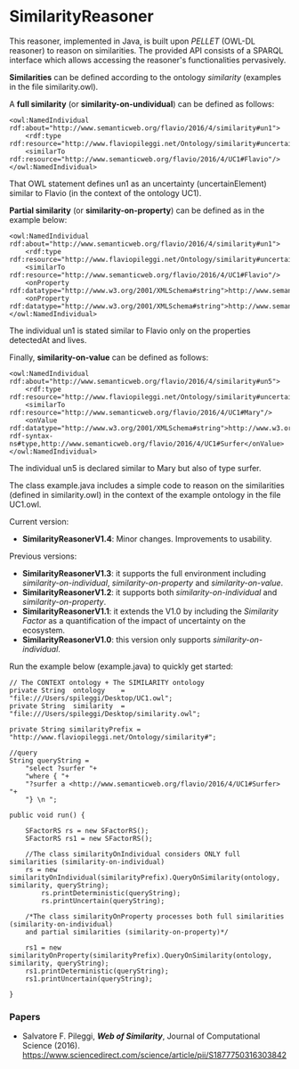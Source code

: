 # SimilarityReasoner

This reasoner, implemented in Java, is built upon _PELLET_ (OWL-DL reasoner) to reason on similarities. The provided API consists of a SPARQL interface which allows accessing the reasoner's functionalities pervasively.

**Similarities** can be defined according to the ontology _similarity_ (examples in the file similarity.owl).

A **full similarity** (or **similarity-on-undividual**) can be defined as follows:

    <owl:NamedIndividual rdf:about="http://www.semanticweb.org/flavio/2016/4/similarity#un1">
        <rdf:type rdf:resource="http://www.flaviopileggi.net/Ontology/similarity#uncertainElement"/>
        <similarTo rdf:resource="http://www.semanticweb.org/flavio/2016/4/UC1#Flavio"/>
    </owl:NamedIndividual> 

That OWL statement defines un1 as an uncertainty (uncertainElement) similar to Flavio (in the context of the ontology UC1).

**Partial similarity** (or **similarity-on-property**) can be defined as in the example below:

    <owl:NamedIndividual rdf:about="http://www.semanticweb.org/flavio/2016/4/similarity#un1">
        <rdf:type rdf:resource="http://www.flaviopileggi.net/Ontology/similarity#uncertainElement"/>
        <similarTo rdf:resource="http://www.semanticweb.org/flavio/2016/4/UC1#Flavio"/>
        <onProperty rdf:datatype="http://www.w3.org/2001/XMLSchema#string">http://www.semanticweb.org/flavio/2016/4/UC1#detectedAt</onProperty>
        <onProperty rdf:datatype="http://www.w3.org/2001/XMLSchema#string">http://www.semanticweb.org/flavio/2016/4/UC1#lives</onProperty>
    </owl:NamedIndividual>

The individual un1 is stated similar to Flavio only on the properties detectedAt and lives.

Finally, **similarity-on-value** can be defined as follows:

    <owl:NamedIndividual rdf:about="http://www.semanticweb.org/flavio/2016/4/similarity#un5">
        <rdf:type rdf:resource="http://www.flaviopileggi.net/Ontology/similarity#uncertainElement"/>
        <similarTo rdf:resource="http://www.semanticweb.org/flavio/2016/4/UC1#Mary"/>
        <onValue rdf:datatype="http://www.w3.org/2001/XMLSchema#string">http://www.w3.org/1999/02/22-rdf-syntax-ns#type,http://www.semanticweb.org/flavio/2016/4/UC1#Surfer</onValue>
    </owl:NamedIndividual>
    
The individual un5 is declared similar to Mary but also of type surfer.

The class example.java includes a simple code to reason on the similarities (defined in similarity.owl) in the context of the example ontology in the file UC1.owl.

Current version:
* **SimilarityReasonerV1.4**: Minor changes. Improvements to usability. 

Previous versions:
* **SimilarityReasonerV1.3**: it supports the full environment including _similarity-on-individual_, _similarity-on-property_ and _similarity-on-value_. 
* **SimilarityReasonerV1.2**: it supports both _similarity-on-individual_ and _similarity-on-property_.
* **SimilarityReasonerV1.1**: it extends the V1.0 by including the _Similarity Factor_ as a quantification of the impact of uncertainty on the ecosystem.
* **SimilarityReasonerV1.0**: this version only supports _similarity-on-individual_.

Run the example below (example.java) to quickly get started:

    	
	// The CONTEXT ontology + The SIMILARITY ontology
	private String	ontology	= "file:///Users/spileggi/Desktop/UC1.owl";
	private String	similarity	= "file:///Users/spileggi/Desktop/similarity.owl";
	
	private String similarityPrefix = "http://www.flaviopileggi.net/Ontology/similarity#";
		
	//query	
	String queryString =        
	    "select ?surfer "+
	    "where { "+
	    "?surfer a <http://www.semanticweb.org/flavio/2016/4/UC1#Surfer>  "+
	    "} \n ";
				
	public void run() {

		SFactorRS rs = new SFactorRS();
		SFactorRS rs1 = new SFactorRS();
		        
		//The class similarityOnIndividual considers ONLY full similarities (similarity-on-individual)
		rs = new similarityOnIndividual(similarityPrefix).QueryOnSimilarity(ontology, similarity, queryString);
	        rs.printDeterministic(queryString);
	        rs.printUncertain(queryString);
			    
		/*The class similarityOnProperty processes both full similarities (similarity-on-individual)
		and partial similarities (similarity-on-property)*/
			
		rs1 = new similarityOnProperty(similarityPrefix).QueryOnSimilarity(ontology, similarity, queryString);
		rs1.printDeterministic(queryString);
		rs1.printUncertain(queryString);
			    
	}
	

	


### Papers
* Salvatore F. Pileggi, **_Web of Similarity_**, Journal of Computational Science (2016). https://www.sciencedirect.com/science/article/pii/S1877750316303842



